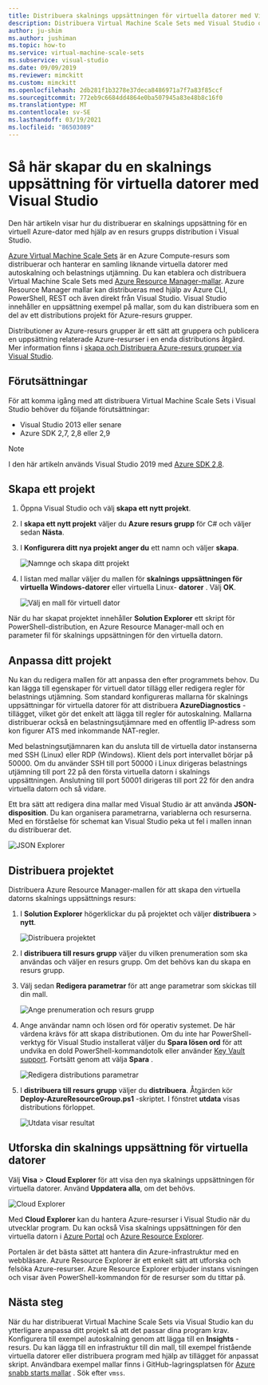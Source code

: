 ```yaml
---
title: Distribuera skalnings uppsättningen för virtuella datorer med Visual Studio
description: Distribuera Virtual Machine Scale Sets med Visual Studio och en Resource Manager-mall
author: ju-shim
ms.author: jushiman
ms.topic: how-to
ms.service: virtual-machine-scale-sets
ms.subservice: visual-studio
ms.date: 09/09/2019
ms.reviewer: mimckitt
ms.custom: mimckitt
ms.openlocfilehash: 2db281f1b3278e37deca8486971a7f7a83f85ccf
ms.sourcegitcommit: 772eb9c6684dd4864e0ba507945a83e48b8c16f0
ms.translationtype: MT
ms.contentlocale: sv-SE
ms.lasthandoff: 03/19/2021
ms.locfileid: "86503089"
---
```

# <a name="how-to-create-a-virtual-machine-scale-set-with-visual-studio"></a>Så här skapar du en skalnings uppsättning för virtuella datorer med Visual Studio

Den här artikeln visar hur du distribuerar en skalnings uppsättning för en virtuell Azure-dator med hjälp av en resurs grupps distribution i Visual Studio.

[Azure Virtual Machine Scale Sets](https://azure.microsoft.com/blog/azure-vm-scale-sets-public-preview/) är en Azure Compute-resurs som distribuerar och hanterar en samling liknande virtuella datorer med autoskalning och belastnings utjämning. Du kan etablera och distribuera Virtual Machine Scale Sets med [Azure Resource Manager-mallar](https://github.com/Azure/azure-quickstart-templates). Azure Resource Manager mallar kan distribueras med hjälp av Azure CLI, PowerShell, REST och även direkt från Visual Studio. Visual Studio innehåller en uppsättning exempel på mallar, som du kan distribuera som en del av ett distributions projekt för Azure-resurs grupper.

Distributioner av Azure-resurs grupper är ett sätt att gruppera och publicera en uppsättning relaterade Azure-resurser i en enda distributions åtgärd. Mer information finns i [skapa och Distribuera Azure-resurs grupper via Visual Studio](../azure-resource-manager/templates/create-visual-studio-deployment-project.md).

## <a name="prerequisites"></a>Förutsättningar

För att komma igång med att distribuera Virtual Machine Scale Sets i Visual Studio behöver du följande förutsättningar:

* Visual Studio 2013 eller senare
* Azure SDK 2,7, 2,8 eller 2,9

>[!NOTE]
>I den här artikeln används Visual Studio 2019 med [Azure SDK 2,8](https://azure.microsoft.com/blog/announcing-the-azure-sdk-2-8-for-net/).

## <a name="create-a-project"></a>Skapa ett projekt <a name="creating-a-project"></a> 

1. Öppna Visual Studio och välj **skapa ett nytt projekt**.

1. I **skapa ett nytt projekt** väljer du **Azure resurs grupp** för C# och väljer sedan **Nästa**.

1. I **Konfigurera ditt nya projekt anger du** ett namn och väljer **skapa**.

    ![Namnge och skapa ditt projekt](media/virtual-machine-scale-sets-vs-create/configure-azure-resource-group.png)

1. I listan med mallar väljer du mallen för **skalnings uppsättningen för virtuella Windows-datorer** eller virtuella Linux- **datorer** . Välj **OK**.

   ![Välj en mall för virtuell dator](media/virtual-machine-scale-sets-vs-create/select-vm-template.png)

När du har skapat projektet innehåller **Solution Explorer** ett skript för PowerShell-distribution, en Azure Resource Manager-mall och en parameter fil för skalnings uppsättningen för den virtuella datorn.

## <a name="customize-your-project"></a>Anpassa ditt projekt

Nu kan du redigera mallen för att anpassa den efter programmets behov. Du kan lägga till egenskaper för virtuell dator tillägg eller redigera regler för belastnings utjämning. Som standard konfigureras mallarna för skalnings uppsättningar för virtuella datorer för att distribuera **AzureDiagnostics** -tillägget, vilket gör det enkelt att lägga till regler för autoskalning. Mallarna distribuerar också en belastningsutjämnare med en offentlig IP-adress som kon figurer ATS med inkommande NAT-regler.

Med belastningsutjämnaren kan du ansluta till de virtuella dator instanserna med SSH (Linux) eller RDP (Windows). Klient dels port intervallet börjar på 50000. Om du använder SSH till port 50000 i Linux dirigeras belastnings utjämning till port 22 på den första virtuella datorn i skalnings uppsättningen. Anslutning till port 50001 dirigeras till port 22 för den andra virtuella datorn och så vidare.

 Ett bra sätt att redigera dina mallar med Visual Studio är att använda **JSON-disposition**. Du kan organisera parametrarna, variablerna och resurserna. Med en förståelse för schemat kan Visual Studio peka ut fel i mallen innan du distribuerar det.

![JSON Explorer](media/virtual-machine-scale-sets-vs-create/json-explorer.png)

## <a name="deploy-the-project"></a>Distribuera projektet

Distribuera Azure Resource Manager-mallen för att skapa den virtuella datorns skalnings uppsättnings resurs:

1. I **Solution Explorer** högerklickar du på projektet och väljer **distribuera**  >  **nytt**.

    ![Distribuera projektet](media/virtual-machine-scale-sets-vs-create/deploy-new-project.png)

1. I **distribuera till resurs grupp** väljer du vilken prenumeration som ska användas och väljer en resurs grupp. Om det behövs kan du skapa en resurs grupp.

1. Välj sedan **Redigera parametrar** för att ange parametrar som skickas till din mall.

   ![Ange prenumeration och resurs grupp](media/virtual-machine-scale-sets-vs-create/deploy-to-resource-group.png)

1. Ange användar namn och lösen ord för operativ systemet. De här värdena krävs för att skapa distributionen. Om du inte har PowerShell-verktyg för Visual Studio installerat väljer du **Spara lösen ord** för att undvika en dold PowerShell-kommandotolk eller använder [Key Vault support](https://azure.microsoft.com/blog/keyvault-support-for-arm-templates/). Fortsätt genom att välja **Spara** .

    ![Redigera distributions parametrar](media/virtual-machine-scale-sets-vs-create/edit-deployment-parameters.png)

1. I **distribuera till resurs grupp** väljer du **distribuera**. Åtgärden kör **Deploy-AzureResourceGroup.ps1** -skriptet. I fönstret **utdata** visas distributions förloppet.

   ![Utdata visar resultat](media/virtual-machine-scale-sets-vs-create/deployment-output.png)

## <a name="explore-your-virtual-machine-scale-set"></a>Utforska din skalnings uppsättning för virtuella datorer <a name="exploring-your-virtual-machine-scale-set"></a>

Välj **Visa**  >  **Cloud Explorer** för att visa den nya skalnings uppsättningen för virtuella datorer. Använd **Uppdatera alla**, om det behövs.

![Cloud Explorer](media/virtual-machine-scale-sets-vs-create/cloud-explorer.png)

Med **Cloud Explorer** kan du hantera Azure-resurser i Visual Studio när du utvecklar program. Du kan också Visa skalnings uppsättningen för den virtuella datorn i [Azure Portal](https://portal.azure.com) och [Azure Resource Explorer](https://resources.azure.com/).

 Portalen är det bästa sättet att hantera din Azure-infrastruktur med en webbläsare. Azure Resource Explorer är ett enkelt sätt att utforska och felsöka Azure-resurser. Azure Resource Explorer erbjuder instans visningen och visar även PowerShell-kommandon för de resurser som du tittar på.

## <a name="next-steps"></a>Nästa steg

När du har distribuerat Virtual Machine Scale Sets via Visual Studio kan du ytterligare anpassa ditt projekt så att det passar dina program krav. Konfigurera till exempel autoskalning genom att lägga till en **Insights** -resurs. Du kan lägga till en infrastruktur till din mall, till exempel fristående virtuella datorer eller distribuera program med hjälp av tillägget för anpassat skript. Användbara exempel mallar finns i GitHub-lagringsplatsen för [Azure snabb starts mallar](https://github.com/Azure/azure-quickstart-templates) . Sök efter `vmss`.
